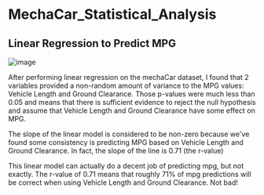 # MechaCar_Statistical_Analysis

## Linear Regression to Predict MPG

![image](https://user-images.githubusercontent.com/114685724/218853804-f7c683c6-3085-42e3-b801-f9387705cdc9.png)

After performing linear regression on the mechaCar dataset, I found that 2 variables provided a non-random amount of variance to the MPG values: Vehicle Length and Ground Clearance. Those p-values were much less than 0.05 and means that there is sufficient evidence to reject the null hypothesis and assume that Vehicle Length and Ground Clearance have some effect on MPG.

The slope of the linear model is considered to be non-zero because we've found some consistency is predicting MPG based on Vehicle Length and Ground Clearance. In fact, the slope of the line is 0.71 (the r-value)

This linear model can actually do a decent job of predicting mpg, but not exactly. The r-value of 0.71 means that roughly 71% of mpg predictions will be correct when using Vehicle Length and Ground Clearance. Not bad!

